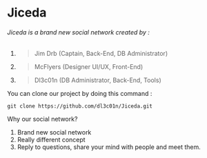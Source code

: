# Jiceda

###### Jiceda is a brand new social network created by :

1. > Jim Drb (Captain, Back-End, DB Administrator)
2. > McFlyers (Designer UI/UX, Front-End)
3. > Dl3c01n (DB Administrator, Back-End, Tools)


You can clone our project by doing this command :

```
git clone https://github.com/dl3c01n/Jiceda.git
```


Why our social network?

1. Brand new social network
2. Really different concept
3. Reply to questions, share your mind with people and meet them.
